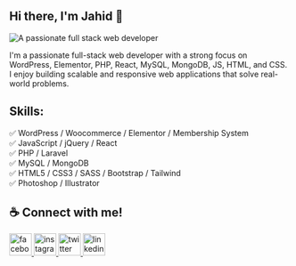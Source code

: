 ## Hi there, I'm Jahid 👋
![A passionate full stack web developer](https://media.licdn.com/dms/image/v2/D5616AQEUBZDKuIjA8g/profile-displaybackgroundimage-shrink_350_1400/profile-displaybackgroundimage-shrink_350_1400/0/1679231288236?e=1761177600&v=beta&t=MBkj-nmEp1ls0GrQwrJjEnqZbm2z2EFBfJLRoAq1qq4)

I'm a passionate full-stack web developer with a strong focus on WordPress, Elementor, PHP, React, MySQL, MongoDB, JS, HTML, and CSS. I enjoy building scalable and responsive web applications that solve real-world problems.

## Skills: 
✅ WordPress / Woocommerce / Elementor / Membership System <br/>
✅ JavaScript / jQuery / React <br/>
✅ PHP / Laravel <br/>
✅ MySQL / MongoDB <br/>
✅ HTML5 / CSS3 / SASS / Bootstrap / Tailwind <br/>
✅ Photoshop / Illustrator <br/>

## ☕ Connect with me!
<a href="https://www.facebook.com/jahidhasan018" rel="nofollow">
  <img src="https://img.freepik.com/premium-psd/facebook-logo-blue-circle_705838-12823.jpg?semt=ais_incoming&w=40" alt="facebook" width="40" height="40" style="max-width: 100%;">
</a>

<a href="https://www.instagram.com/jahidhasan018/" rel="nofollow">
  <img src="https://static.vecteezy.com/system/resources/previews/042/387/654/non_2x/instagram-button-icon-set-instagram-screen-social-media-and-social-network-interface-template-stories-user-button-symbol-sign-logo-stories-liked-editorial-free-png.png" alt="instagram" width="40" height="40" style="max-width: 100%;"> 
</a>

<a href="https://twitter.com/mr_jahid_007" rel="nofollow">
  <img src="https://static.vecteezy.com/system/resources/previews/053/986/348/non_2x/x-twitter-icon-logo-symbol-free-png.png" alt="twitter" width="40" height="40" style="max-width: 100%;">
</a>

<a href="https://www.linkedin.com/in/jahidhasan018/" rel="nofollow">
  <img src="https://static.vecteezy.com/system/resources/previews/018/930/480/non_2x/linkedin-logo-linkedin-icon-transparent-free-png.png" alt="linkedin" width="40" height="40" style="max-width: 100%;">
</a>

